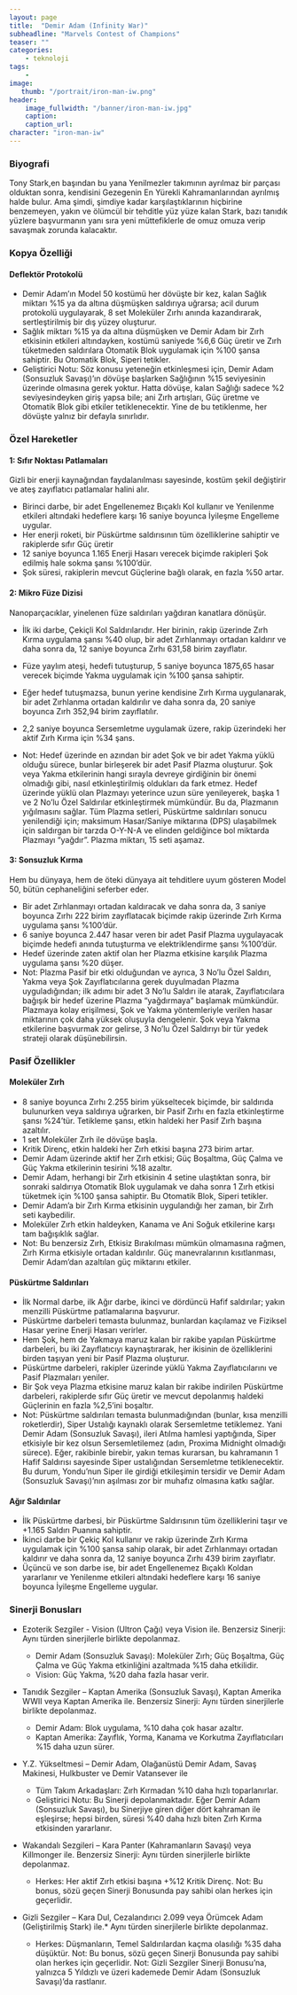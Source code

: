 ```yaml
---
layout: page
title:  "Demir Adam (Infinity War)"
subheadline: "Marvels Contest of Champions"
teaser: ""
categories:
    - teknoloji
tags:
    -
image:
   thumb: "/portrait/iron-man-iw.png"
header:
    image_fullwidth: "/banner/iron-man-iw.jpg"
    caption: 
    caption_url:    
character: "iron-man-iw"
---
```


### **Biyografi**

Tony Stark,en başından bu yana Yenilmezler takımının ayrılmaz bir parçası olduktan sonra, kendisini Gezegenin En Yürekli Kahramanlarından ayrılmış halde bulur. Ama şimdi, şimdiye kadar karşılaştıklarının hiçbirine benzemeyen, yakın ve ölümcül bir tehditle yüz yüze kalan Stark, bazı tanıdık yüzlere başvurmanın yanı sıra yeni müttefiklerle de omuz omuza verip savaşmak zorunda kalacaktır.

### **Kopya Özelliği**

#### Deflektör Protokolü

* Demir Adam’ın Model 50 kostümü her dövüşte bir kez, kalan Sağlık miktarı %15 ya da altına düşmüşken saldırıya uğrarsa; acil durum protokolü uygulayarak, 8 set Moleküler Zırhı anında kazandırarak, sertleştirilmiş bir dış yüzey oluşturur.
* Sağlık miktarı %15 ya da altına düşmüşken ve Demir Adam bir Zırh etkisinin etkileri altındayken, kostümü saniyede %6,6 Güç üretir ve Zırh tüketmeden saldırılara Otomatik Blok uygulamak için %100 şansa sahiptir. Bu Otomatik Blok, Siperi tetikler.
* Geliştirici Notu: Söz konusu yeteneğin etkinleşmesi için, Demir Adam (Sonsuzluk Savaşı)’ın dövüşe başlarken Sağlığının %15 seviyesinin üzerinde olmasına gerek yoktur. Hatta dövüşe, kalan Sağlığı sadece %2 seviyesindeyken giriş yapsa bile; ani Zırh artışları, Güç üretme ve Otomatik Blok gibi etkiler tetiklenecektir. Yine de bu tetiklenme, her dövüşte yalnız bir defayla sınırlıdır.

### **Özel Hareketler**
#### 1: Sıfır Noktası Patlamaları 
Gizli bir enerji kaynağından faydalanılması sayesinde, kostüm şekil değiştirir ve ateş zayıflatıcı patlamalar halini alır.

* Birinci darbe, bir adet Engellenemez Bıçaklı Kol kullanır ve Yenilenme etkileri altındaki hedeflere karşı 16 saniye boyunca İyileşme Engelleme uygular.
* Her enerji roketi, bir Püskürtme saldırısının tüm özelliklerine sahiptir ve rakiplerde sıfır Güç üretir
* 12 saniye boyunca 1.165 Enerji Hasarı verecek biçimde rakipleri Şok edilmiş hale sokma şansı %100’dür.
* Şok süresi, rakiplerin mevcut Güçlerine bağlı olarak, en fazla %50 artar.

#### 2: Mikro Füze Dizisi
Nanoparçacıklar, yinelenen füze saldırıları yağdıran kanatlara dönüşür.

* İlk iki darbe, Çekiçli Kol Saldırılarıdır. Her birinin, rakip üzerinde Zırh Kırma uygulama şansı %40 olup, bir adet Zırhlanmayı ortadan kaldırır ve daha sonra da, 12 saniye boyunca Zırhı 631,58 birim zayıflatır.
* Füze yaylım ateşi, hedefi tutuşturup, 5 saniye boyunca 1875,65 hasar verecek biçimde Yakma uygulamak için %100 şansa sahiptir.
* Eğer hedef tutuşmazsa, bunun yerine kendisine Zırh Kırma uygulanarak, bir adet Zırhlanma ortadan kaldırılır ve daha sonra da, 20 saniye boyunca Zırh 352,94 birim zayıflatılır.
* 2,2 saniye boyunca Sersemletme uygulamak üzere, rakip üzerindeki her aktif Zırh Kırma için %34 şans.

* Not: Hedef üzerinde en azından bir adet Şok ve bir adet Yakma yüklü olduğu sürece, bunlar birleşerek bir adet Pasif Plazma oluşturur. Şok veya Yakma etkilerinin hangi sırayla devreye girdiğinin bir önemi olmadığı gibi, nasıl etkinleştirilmiş oldukları da fark etmez. Hedef üzerinde yüklü olan Plazmayı yeterince uzun süre yenileyerek, başka 1 ve 2 No’lu Özel Saldırılar etkinleştirmek mümkündür. Bu da, Plazmanın yığılmasını sağlar. Tüm Plazma setleri, Püskürtme saldırıları sonucu yenilendiği için; maksimum Hasar/Saniye miktarına (DPS) ulaşabilmek için saldırgan bir tarzda O-Y-N-A ve elinden geldiğince bol miktarda Plazmayı “yağdır”. Plazma miktarı, 15 seti aşamaz.

#### 3: Sonsuzluk Kırma
Hem bu dünyaya, hem de öteki dünyaya ait tehditlere uyum gösteren Model 50, bütün cephaneliğini seferber eder.

* Bir adet Zırhlanmayı ortadan kaldıracak ve daha sonra da, 3 saniye boyunca Zırhı 222 birim zayıflatacak biçimde rakip üzerinde Zırh Kırma uygulama şansı %100’dür.
* 6 saniye boyunca 2.447 hasar veren bir adet Pasif Plazma uygulayacak biçimde hedefi anında tutuşturma ve elektriklendirme şansı %100’dür.
* Hedef üzerinde zaten aktif olan her Plazma etkisine karşılık Plazma uygulama şansı %20 düşer.
* Not: Plazma Pasif bir etki olduğundan ve ayrıca, 3 No’lu Özel Saldırı, Yakma veya Şok Zayıflatıcılarına gerek duyulmadan Plazma uyguladığından; ilk adımı bir adet 3 No’lu Saldırı ile atarak, Zayıflatıcılara bağışık bir hedef üzerine Plazma “yağdırmaya” başlamak mümkündür. Plazmaya kolay erişilmesi, Şok ve Yakma yöntemleriyle verilen hasar miktarının çok daha yüksek oluşuyla dengelenir. Şok veya Yakma etkilerine başvurmak zor gelirse, 3 No’lu Özel Saldırıyı bir tür yedek strateji olarak düşünebilirsin.

### **Pasif Özellikler**
#### Moleküler Zırh
* 8 saniye boyunca Zırhı 2.255 birim yükseltecek biçimde, bir saldırıda bulunurken veya saldırıya uğrarken, bir Pasif Zırhı en fazla etkinleştirme şansı %24’tür. Tetikleme şansı, etkin haldeki her Pasif Zırh başına azaltılır.
* 1 set Moleküler Zırh ile dövüşe başla.
* Kritik Direnç, etkin haldeki her Zırh etkisi başına 273 birim artar.
* Demir Adam üzerinde aktif her Zırh etkisi; Güç Boşaltma, Güç Çalma ve Güç Yakma etkilerinin tesirini %18 azaltır.
* Demir Adam, herhangi bir Zırh etkisinin 4 setine ulaştıktan sonra, bir sonraki saldırıya Otomatik Blok uygulamak ve daha sonra 1 Zırh etkisi tüketmek için %100 şansa sahiptir. Bu Otomatik Blok, Siperi tetikler.
* Demir Adam’a bir Zırh Kırma etkisinin uygulandığı her zaman, bir Zırh seti kaybedilir.
* Moleküler Zırh etkin haldeyken, Kanama ve Ani Soğuk etkilerine karşı tam bağışıklık sağlar.
* Not: Bu benzersiz Zırh, Etkisiz Bırakılması mümkün olmamasına rağmen, Zırh Kırma etkisiyle ortadan kaldırılır. Güç manevralarının kısıtlanması, Demir Adam’dan azaltılan güç miktarını etkiler.

#### Püskürtme Saldırıları
* İlk Normal darbe, ilk Ağır darbe, ikinci ve dördüncü Hafif saldırılar; yakın menzilli Püskürtme patlamalarına başvurur.
* Püskürtme darbeleri temasta bulunmaz, bunlardan kaçılamaz ve Fiziksel Hasar yerine Enerji Hasarı verirler.
* Hem Şok, hem de Yakmaya maruz kalan bir rakibe yapılan Püskürtme darbeleri, bu iki Zayıflatıcıyı kaynaştırarak, her ikisinin de özelliklerini birden taşıyan yeni bir Pasif Plazma oluşturur.
* Püskürtme darbeleri, rakipler üzerinde yüklü Yakma Zayıflatıcılarını ve Pasif Plazmaları yeniler.
* Bir Şok veya Plazma etkisine maruz kalan bir rakibe indirilen Püskürtme darbeleri, rakiplerde sıfır Güç üretir ve mevcut depolanmış haldeki Güçlerinin en fazla %2,5’ini boşaltır.
* Not: Püskürtme saldırıları temasta bulunmadığından (bunlar, kısa menzilli roketlerdir), Siper Ustalığı kaynaklı olarak Sersemletme tetiklemez. Yani Demir Adam (Sonsuzluk Savaşı), ileri Atılma hamlesi yaptığında, Siper etkisiyle bir kez olsun Sersemletilemez (adın, Proxima Midnight olmadığı sürece). Eğer, rakibinle birebir, yakın temas kurarsan, bu kahramanın 1 Hafif Saldırısı sayesinde Siper ustalığından Sersemletme tetiklenecektir. Bu durum, Yondu’nun Siper ile girdiği etkileşimin tersidir ve Demir Adam (Sonsuzluk Savaşı)’nın aşılması zor bir muhafız olmasına katkı sağlar.

#### Ağır Saldırılar
* İlk Püskürtme darbesi, bir Püskürtme Saldırısının tüm özelliklerini taşır ve +1.165 Saldırı Puanına sahiptir.
* İkinci darbe bir Çekiç Kol kullanır ve rakip üzerinde Zırh Kırma uygulamak için %100 şansa sahip olarak, bir adet Zırhlanmayı ortadan kaldırır ve daha sonra da, 12 saniye boyunca Zırhı 439 birim zayıflatır.
* Üçüncü ve son darbe ise, bir adet Engellenemez Bıçaklı Koldan yararlanır ve Yenilenme etkileri altındaki hedeflere karşı 16 saniye boyunca İyileşme Engelleme uygular.

### **Sinerji Bonusları**
* Ezoterik Sezgiler - Vision (Ultron Çağı) veya Vision ile. Benzersiz Sinerji: Aynı türden sinerjilerle birlikte depolanmaz.
    * Demir Adam (Sonsuzluk Savaşı): Moleküler Zırh; Güç Boşaltma, Güç Çalma ve Güç Yakma etkinliğini azaltmada %15 daha etkilidir.
    * Vision: Güç Yakma, %20 daha fazla hasar verir.

* Tanıdık Sezgiler – Kaptan Amerika (Sonsuzluk Savaşı), Kaptan Amerika WWII veya Kaptan Amerika ile. Benzersiz Sinerji: Aynı türden sinerjilerle birlikte depolanmaz.
    * Demir Adam: Blok uygulama, %10 daha çok hasar azaltır.
    * Kaptan Amerika: Zayıflık, Yorma, Kanama ve Korkutma Zayıflatıcıları %15 daha uzun sürer.

* Y.Z. Yükseltmesi – Demir Adam, Olağanüstü Demir Adam, Savaş Makinesi, Hulkbuster ve Demir Vatansever ile
    * Tüm Takım Arkadaşları: Zırh Kırmadan %10 daha hızlı toparlanırlar.
    * Geliştirici Notu: Bu Sinerji depolanmaktadır. Eğer Demir Adam (Sonsuzluk Savaşı), bu Sinerjiye giren diğer dört kahraman ile eşleşirse; hepsi birden, süresi %40 daha hızlı biten Zırh Kırma etkisinden yararlanır.

* Wakandalı Sezgileri – Kara Panter (Kahramanların Savaşı) veya Killmonger ile. Benzersiz Sinerji: Aynı türden sinerjilerle birlikte depolanmaz.
    * Herkes: Her aktif Zırh etkisi başına +%12 Kritik Direnç.
Not: Bu bonus, sözü geçen Sinerji Bonusunda pay sahibi olan herkes için geçerlidir.

* Gizli Sezgiler – Kara Dul, Cezalandırıcı 2.099 veya Örümcek Adam (Geliştirilmiş Stark) ile.* Aynı türden sinerjilerle birlikte depolanmaz.
    * Herkes: Düşmanların, Temel Saldırılardan kaçma olasılığı %35 daha düşüktür.
Not: Bu bonus, sözü geçen Sinerji Bonusunda pay sahibi olan herkes için geçerlidir.
Not: Gizli Sezgiler Sinerji Bonusu’na, yalnızca 5 Yıldızlı ve üzeri kademede Demir Adam (Sonsuzluk Savaşı)’da rastlanır.
